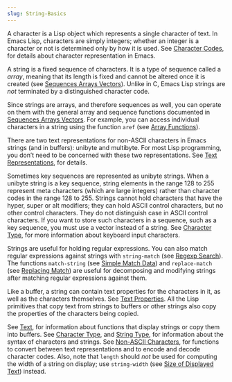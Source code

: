 ```yaml
---
slug: String-Basics
---
```


A character is a Lisp object which represents a single character of text. In Emacs Lisp, characters are simply integers; whether an integer is a character or not is determined only by how it is used. See [Character Codes](Character-Codes), for details about character representation in Emacs.

A string is a fixed sequence of characters. It is a type of sequence called a *array*, meaning that its length is fixed and cannot be altered once it is created (see [Sequences Arrays Vectors](Sequences-Arrays-Vectors)). Unlike in C, Emacs Lisp strings are *not* terminated by a distinguished character code.

Since strings are arrays, and therefore sequences as well, you can operate on them with the general array and sequence functions documented in [Sequences Arrays Vectors](Sequences-Arrays-Vectors). For example, you can access individual characters in a string using the function `aref` (see [Array Functions](Array-Functions)).

There are two text representations for non-ASCII characters in Emacs strings (and in buffers): unibyte and multibyte. For most Lisp programming, you don’t need to be concerned with these two representations. See [Text Representations](Text-Representations), for details.

Sometimes key sequences are represented as unibyte strings. When a unibyte string is a key sequence, string elements in the range 128 to 255 represent meta characters (which are large integers) rather than character codes in the range 128 to 255. Strings cannot hold characters that have the hyper, super or alt modifiers; they can hold ASCII control characters, but no other control characters. They do not distinguish case in ASCII control characters. If you want to store such characters in a sequence, such as a key sequence, you must use a vector instead of a string. See [Character Type](Character-Type), for more information about keyboard input characters.

Strings are useful for holding regular expressions. You can also match regular expressions against strings with `string-match` (see [Regexp Search](Regexp-Search)). The functions `match-string` (see [Simple Match Data](Simple-Match-Data)) and `replace-match` (see [Replacing Match](Replacing-Match)) are useful for decomposing and modifying strings after matching regular expressions against them.

Like a buffer, a string can contain text properties for the characters in it, as well as the characters themselves. See [Text Properties](Text-Properties). All the Lisp primitives that copy text from strings to buffers or other strings also copy the properties of the characters being copied.

See [Text](Text), for information about functions that display strings or copy them into buffers. See [Character Type](Character-Type), and [String Type](String-Type), for information about the syntax of characters and strings. See [Non-ASCII Characters](Non_002dASCII-Characters), for functions to convert between text representations and to encode and decode character codes. Also, note that `length` should *not* be used for computing the width of a string on display; use `string-width` (see [Size of Displayed Text](Size-of-Displayed-Text)) instead.
